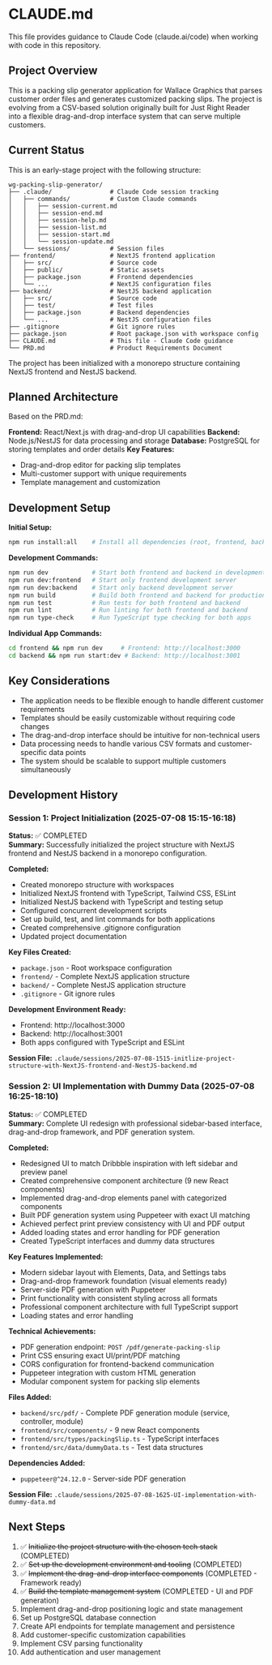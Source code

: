 # CLAUDE.md

This file provides guidance to Claude Code (claude.ai/code) when working with code in this repository.

## Project Overview

This is a packing slip generator application for Wallace Graphics that parses customer order files and generates customized packing slips. The project is evolving from a CSV-based solution originally built for Just Right Reader into a flexible drag-and-drop interface system that can serve multiple customers.

## Current Status

This is an early-stage project with the following structure:

```
wg-packing-slip-generator/
├── .claude/                # Claude Code session tracking
│   ├── commands/           # Custom Claude commands
│   │   ├── session-current.md
│   │   ├── session-end.md
│   │   ├── session-help.md
│   │   ├── session-list.md
│   │   ├── session-start.md
│   │   └── session-update.md
│   └── sessions/           # Session files
├── frontend/               # NextJS frontend application
│   ├── src/                # Source code
│   ├── public/             # Static assets
│   ├── package.json        # Frontend dependencies
│   └── ...                 # NextJS configuration files
├── backend/                # NestJS backend application
│   ├── src/                # Source code
│   ├── test/               # Test files
│   ├── package.json        # Backend dependencies
│   └── ...                 # NestJS configuration files
├── .gitignore              # Git ignore rules
├── package.json            # Root package.json with workspace config
├── CLAUDE.md               # This file - Claude Code guidance
└── PRD.md                  # Product Requirements Document
```

The project has been initialized with a monorepo structure containing NextJS frontend and NestJS backend.

## Planned Architecture

Based on the PRD.md:

**Frontend:** React/Next.js with drag-and-drop UI capabilities
**Backend:** Node.js/NestJS for data processing and storage
**Database:** PostgreSQL for storing templates and order details
**Key Features:** 
- Drag-and-drop editor for packing slip templates
- Multi-customer support with unique requirements
- Template management and customization

## Development Setup

**Initial Setup:**
```bash
npm run install:all    # Install all dependencies (root, frontend, backend)
```

**Development Commands:**
```bash
npm run dev            # Start both frontend and backend in development mode
npm run dev:frontend   # Start only frontend development server
npm run dev:backend    # Start only backend development server
npm run build          # Build both frontend and backend for production
npm run test           # Run tests for both frontend and backend
npm run lint           # Run linting for both frontend and backend
npm run type-check     # Run TypeScript type checking for both apps
```

**Individual App Commands:**
```bash
cd frontend && npm run dev     # Frontend: http://localhost:3000
cd backend && npm run start:dev # Backend: http://localhost:3001
```

## Key Considerations

- The application needs to be flexible enough to handle different customer requirements
- Templates should be easily customizable without requiring code changes
- The drag-and-drop interface should be intuitive for non-technical users
- Data processing needs to handle various CSV formats and customer-specific data points
- The system should be scalable to support multiple customers simultaneously

## Development History

### Session 1: Project Initialization (2025-07-08 15:15-16:18)
**Status:** ✅ COMPLETED  
**Summary:** Successfully initialized the project structure with NextJS frontend and NestJS backend in a monorepo configuration.

**Completed:**
- Created monorepo structure with workspaces
- Initialized NextJS frontend with TypeScript, Tailwind CSS, ESLint
- Initialized NestJS backend with TypeScript and testing setup
- Configured concurrent development scripts
- Set up build, test, and lint commands for both applications
- Created comprehensive .gitignore configuration
- Updated project documentation

**Key Files Created:**
- `package.json` - Root workspace configuration
- `frontend/` - Complete NextJS application structure
- `backend/` - Complete NestJS application structure
- `.gitignore` - Git ignore rules

**Development Environment Ready:**
- Frontend: http://localhost:3000
- Backend: http://localhost:3001
- Both apps configured with TypeScript and ESLint

**Session File:** `.claude/sessions/2025-07-08-1515-initlize-project-structure-with-NextJS-frontend-and-NestJS-backend.md`

### Session 2: UI Implementation with Dummy Data (2025-07-08 16:25-18:10)
**Status:** ✅ COMPLETED  
**Summary:** Complete UI redesign with professional sidebar-based interface, drag-and-drop framework, and PDF generation system.

**Completed:**
- Redesigned UI to match Dribbble inspiration with left sidebar and preview panel
- Created comprehensive component architecture (9 new React components)
- Implemented drag-and-drop elements panel with categorized components
- Built PDF generation system using Puppeteer with exact UI matching
- Achieved perfect print preview consistency with UI and PDF output
- Added loading states and error handling for PDF generation
- Created TypeScript interfaces and dummy data structures

**Key Features Implemented:**
- Modern sidebar layout with Elements, Data, and Settings tabs
- Drag-and-drop framework foundation (visual elements ready)
- Server-side PDF generation with Puppeteer
- Print functionality with consistent styling across all formats
- Professional component architecture with full TypeScript support
- Loading states and error handling

**Technical Achievements:**
- PDF generation endpoint: `POST /pdf/generate-packing-slip`
- Print CSS ensuring exact UI/print/PDF matching
- CORS configuration for frontend-backend communication
- Puppeteer integration with custom HTML generation
- Modular component system for packing slip elements

**Files Added:**
- `backend/src/pdf/` - Complete PDF generation module (service, controller, module)
- `frontend/src/components/` - 9 new React components
- `frontend/src/types/packingSlip.ts` - TypeScript interfaces
- `frontend/src/data/dummyData.ts` - Test data structures

**Dependencies Added:**
- `puppeteer@^24.12.0` - Server-side PDF generation

**Session File:** `.claude/sessions/2025-07-08-1625-UI-implementation-with-dummy-data.md`

## Next Steps

1. ✅ ~~Initialize the project structure with the chosen tech stack~~ (COMPLETED)
2. ✅ ~~Set up the development environment and tooling~~ (COMPLETED)
3. ✅ ~~Implement the drag-and-drop interface components~~ (COMPLETED - Framework ready)
4. ✅ ~~Build the template management system~~ (COMPLETED - UI and PDF generation)
5. Implement drag-and-drop positioning logic and state management
6. Set up PostgreSQL database connection
7. Create API endpoints for template management and persistence
8. Add customer-specific customization capabilities
9. Implement CSV parsing functionality
10. Add authentication and user management